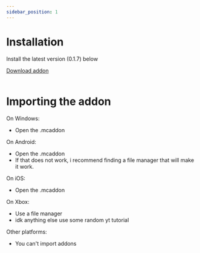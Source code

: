 ```yaml
---
sidebar_position: 1
---
```


# Installation

Install the latest version (0.1.7) below

<div className="card__footer">
    <a href="../../files/Simple0.1.7.mcaddon" className="button button--primary button--block">
  Download addon
</a>
    </div>
    ‎

# Importing the addon

On Windows:
- Open the .mcaddon

On Android:
- Open the .mcaddon
- If that does not work, i recommend finding a file manager that will make it work.

On iOS:
- Open the .mcaddon

On Xbox:
- Use a file manager
- idk anything else use some random yt tutorial

Other platforms:
- You can't import addons